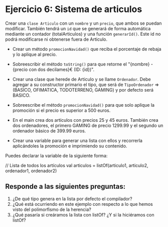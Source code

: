 # Ejercicio 6: Sistema de articulos

Crear una ``clase Articulo`` con un ``nombre`` y un ``precio``, que ambos se puedan modificar.
También tendrá un ``id`` que se generará de forma automática mediante un contador
(totalArticulos) y una función ``generarId()``. Este id no podrá modificarse ni obtenerse fuera
de Articulo.

- Crear un método ``promocionNavidad()`` que reciba el porcentaje de rebaja y lo aplique al precio.

- Sobreescribir el método ``toString()`` para que retorne el "{nombre} - {precio con dos decilames}€ (ID: {id})".

- Crear una clase que herede de Articulo y se llame ``Ordenador``. Debe agregar a su constructor primario el tipo, que será de ``TipoOrdenador`` => (BASICO, OFIMATICA, TODOTERRENO, GAMING) y por defecto será BASICO.

- Sobreescribe el método ``promocionNavidad()`` para que solo aplique la promoción si el precio es superior a 500 euros.

- En el main crea dos artículos con precios 25 y 45 euros. También crea dos ordenadores, el primero GAMING de precio 1299.99 y el segundo un ordenador básico de 399.99 euros.

- Crear una variable para generar una lista con ellos y recorrerla aplicándoles la promoción e imprimiendo su contenido.

Puedes declarar la variable de la siguiente forma:

// Lista de todos los artículos
val articulos = listOf(articulo1, articulo2, ordenador1, ordenador2)

## Responde a las siguientes preguntas:

1. ¿De qué tipo genera en la lista por defecto el compilador?
2. ¿Qué está ocurriendo en este ejemplo con respecto a lo que hemos visto del polimorfismo de la herencia?
3. ¿Qué pasaría si creáramos la lista con listOf<Ordenador>? ¿Y si la hiciéramos con listOf<Any>?
